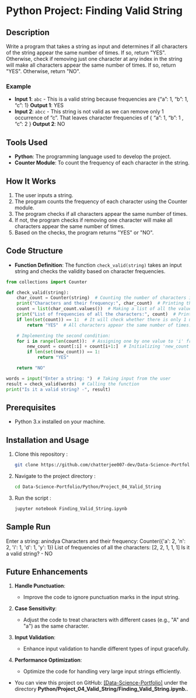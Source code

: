 # Python Project: Finding Valid String

## Description
Write a program that takes a string as input and determines if all characters of the string appear the same number of times. If so, return "YES". Otherwise, check if removing just one character at any index in the string will make all characters appear the same number of times. If so, return "YES". Otherwise, return "NO".

### Example
- **Input 1**: `abc` - This is a valid string because frequencies are {“a”: 1, “b”: 1, “c”: 1}
  **Output 1**: YES
- **Input 2**: `abcc` - This string is not valid as we can remove only 1 occurrence of “c”. That leaves character frequencies of { “a”: 1, “b”: 1 , “c”: 2 }
  **Output 2**: NO

## Tools Used
- **Python**: The programming language used to develop the project.
- **Counter Module**: To count the frequency of each character in the string.

## How It Works
1. The user inputs a string.
2. The program counts the frequency of each character using the Counter module.
3. The program checks if all characters appear the same number of times.
4. If not, the program checks if removing one character will make all characters appear the same number of times.
5. Based on the checks, the program returns "YES" or "NO".

## Code Structure
- **Function Definition**: The function `check_valid(string)` takes an input string and checks the validity based on character frequencies.

```python
from collections import Counter

def check_valid(string):
    char_count = Counter(string)  # Counting the number of characters in the input string
    print("Characters and their frequency:", char_count)  # Printing the dictionary
    count = list(char_count.values())  # Making a list of all the values (frequencies) in the dictionary 'char_count'
    print("List of frequencies of all the characters:", count)  # Printing the list
    if len(set(count)) == 1:  # It will check whether there is only 1 unique count in the set
        return "YES"  # All characters appear the same number of times.

    # Implementing the second condition:
    for i in range(len(count)):  # Assigning one by one value to 'i' from the list of values 'count' using a for loop.
        new_count = count[:i] + count[i+1:]  # Initializing 'new_count' which includes all values before 'i' and after 'i'.
        if len(set(new_count)) == 1:
            return "YES"

    return "NO"

words = input("Enter a string: ")  # Taking input from the user
result = check_valid(words)  # Calling the function
print("Is it a valid string? -", result)
```

## Prerequisites  
- Python 3.x installed on your machine.

## Installation and Usage
1. Clone this repository :
   ```bash
   git clone https://github.com/chatterjee007-dev/Data-Science-Portfolio.git
2. Navigate to the project directory :
   ```bash
   cd Data-Science-Portfolio/Python/Project_04_Valid_String
3. Run the script :
   ```bash
   jupyter notebook Finding_Valid_String.ipynb

## Sample Run
Enter a string: anindya
Characters and their frequency: Counter({'a': 2, 'n': 2, 'i': 1, 'd': 1, 'y': 1})
List of frequencies of all the characters: [2, 2, 1, 1, 1]
Is it a valid string? - NO

## Future Enhancements

1. **Handle Punctuation**:
   - Improve the code to ignore punctuation marks in the input string.

2. **Case Sensitivity**:
   - Adjust the code to treat characters with different cases (e.g., "A" and "a") as the same character.

3. **Input Validation**:
   - Enhance input validation to handle different types of input gracefully.

4. **Performance Optimization**:
   - Optimize the code for handling very large input strings efficiently.

- You can view this project on GitHub: [[Data-Science-Portfolio]](https://github.com/chatterjee007-dev/Data-Science-Portfolio/tree/main) under the directory **Python/Project_04_Valid_String/Finding_Valid_String.ipynb.**.
